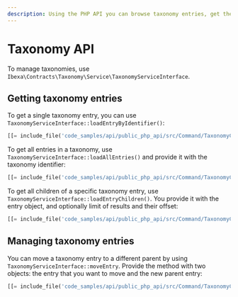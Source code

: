 ```yaml
---
description: Using the PHP API you can browse taxonomy entries, get their information and manage them.
---
```


# Taxonomy API

To manage taxonomies, use `Ibexa\Contracts\Taxonomy\Service\TaxonomyServiceInterface`.

## Getting taxonomy entries

To get a single taxonomy entry, you can use `TaxonomyServiceInterface::loadEntryByIdentifier()`:

``` php
[[= include_file('code_samples/api/public_php_api/src/Command/TaxonomyCommand.php', 40, 43) =]]
```

To get all entries in a taxonomy, use `TaxonomyServiceInterface::loadAllEntries()` and provide it with the taxonomy identifier:

``` php
[[= include_file('code_samples/api/public_php_api/src/Command/TaxonomyCommand.php', 38, 39) =]]
```

To get all children of a specific taxonomy entry, use `TaxonomyServiceInterface::loadEntryChildren()`. You provide it with the entry object, and optionally limit of results and their offset:

``` php
[[= include_file('code_samples/api/public_php_api/src/Command/TaxonomyCommand.php', 44, 49) =]]
```

## Managing taxonomy entries

You can move a taxonomy entry to a different parent by using `TaxonomyServiceInterface::moveEntry`.
Provide the method with two objects: the entry that you want to move and the new parent entry:

``` php
[[= include_file('code_samples/api/public_php_api/src/Command/TaxonomyCommand.php', 50, 54) =]]
```
